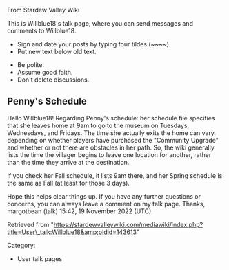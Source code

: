 From Stardew Valley Wiki

This is Willblue18's talk page, where you can send messages and comments to Willblue18.

- Sign and date your posts by typing four tildes (~~~~).
- Put new text below old text.

<!--THE END-->

- Be polite.
- Assume good faith.
- Don't delete discussions.

## Penny's Schedule

Hello Willblue18! Regarding Penny's schedule: her schedule file specifies that she leaves home at 9am to go to the museum on Tuesdays, Wednesdays, and Fridays. The time she actually exits the home can vary, depending on whether players have purchased the "Community Upgrade" and whether or not there are obstacles in her path. So, the wiki generally lists the time the villager begins to leave one location for another, rather than the time they arrive at the destination.

If you check her Fall schedule, it lists 9am there, and her Spring schedule is the same as Fall (at least for those 3 days).

Hope this helps clear things up. If you have any further questions or concerns, you can always leave a comment on my talk page. Thanks, margotbean (talk) 15:42, 19 November 2022 (UTC)

Retrieved from "https://stardewvalleywiki.com/mediawiki/index.php?title=User\_talk:Willblue18&amp;oldid=143613"

Category:

- User talk pages